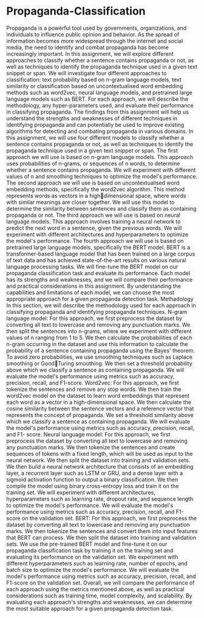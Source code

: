 # Propaganda-Classification
Propaganda is a powerful tool used by governments, organizations, and individuals to influence 
public opinion and behavior. As the spread of information becomes more widespread through the 
internet and social media, the need to identify and combat propaganda has become increasingly 
important. In this assignment, we will explore different approaches to classify whether a sentence 
contains propaganda or not, as well as techniques to identify the propaganda technique used in a 
given text snippet or span.
We will investigate four different approaches to classification: text probability based on n-gram 
language models, text similarity or classification based on uncontextualised word embedding 
methods such as word2vec, neural language models, and pretrained large language models such 
as BERT. For each approach, we will describe the methodology, any hyper-parameters used, and 
evaluate their performance in classifying propaganda.
The findings from this assignment will help us understand the strengths and weaknesses of 
different techniques in identifying propaganda and can potentially be used to improve existing 
algorithms for detecting and combating propaganda in various domains.
In this assignment, we will use four different models to classify whether a sentence contains 
propaganda or not, as well as techniques to identify the propaganda technique used in a given text 
snippet or span.
The first approach we will use is based on n-gram language models. This approach uses 
probabilities of n-grams, or sequences of n words, to determine whether a sentence contains 
propaganda. We will experiment with different values of n and smoothing techniques to optimize 
the model's performance.
The second approach we will use is based on uncontextualised word embedding methods, 
specifically the word2vec algorithm. This method represents words as vectors in a highdimensional space, where words with similar meanings are closer together. We will use this model 
to determine the similarity between sentences and classify them as containing propaganda or not.
The third approach we will use is based on neural language models. This approach involves 
training a neural network to predict the next word in a sentence, given the previous words. We will 
experiment with different architectures and hyperparameters to optimize the model's performance.
The fourth approach we will use is based on pretrained large language models, specifically the 
BERT model. BERT is a transformer-based language model that has been trained on a large corpus 
of text data and has achieved state-of-the-art results on various natural language processing tasks. 
We will fine-tune the BERT model on our propaganda classification task and evaluate its 
performance.
Each model has its strengths and weaknesses, and we will compare their performance and practical 
considerations in this assignment. By understanding the capabilities and limitations of each model, 
we can choose the most appropriate approach for a given propaganda detection task.
Methadology
In this section, we will describe the methodology used for each approach in classifying propaganda 
and identifying propaganda techniques.
N-gram language model:
For this approach, we first preprocess the dataset by converting all text to lowercase and removing 
any punctuation marks. We then split the sentences into n-grams, where we experiment with 
different values of n ranging from 1 to 5. We then calculate the probabilities of each n-gram 
occurring in the dataset and use this information to calculate the probability of a sentence 
containing propaganda using the Bayes' theorem.
To avoid zero probabilities, we use smoothing techniques such as Laplace smoothing or GoodTuring smoothing. We then set a threshold probability above which we classify a sentence as 
containing propaganda. We will evaluate the model's performance using metrics such as accuracy, 
precision, recall, and F1-score.
Word2vec:
For this approach, we first tokenize the sentences and remove any stop words. We then train the 
word2vec model on the dataset to learn word embeddings that represent each word as a vector in 
a high-dimensional space. We then calculate the cosine similarity between the sentence vectors 
and a reference vector that represents the concept of propaganda.
We set a threshold similarity above which we classify a sentence as containing propaganda. We 
will evaluate the model's performance using metrics such as accuracy, precision, recall, and F1-
score.
Neural language model:
For this approach, we first preprocess the dataset by converting all text to lowercase and removing 
any punctuation marks. We then tokenize the sentences and create sequences of tokens with a fixed 
length, which will be used as input to the neural network. We then split the dataset into training 
and validation sets.
We then build a neural network architecture that consists of an embedding layer, a recurrent layer 
such as LSTM or GRU, and a dense layer with a sigmoid activation function to output a binary 
classification. We then compile the model using binary cross-entropy loss and train it on the 
training set. We will experiment with different architectures, hyperparameters such as learning 
rate, dropout rate, and sequence length to optimize the model's performance.
We will evaluate the model's performance using metrics such as accuracy, precision, recall, and 
F1-score on the validation set.
BERT:
For this approach, we first preprocess the dataset by converting all text to lowercase and removing 
any punctuation marks. We then tokenize the sentences and convert them into input features that 
BERT can process. We then split the dataset into training and validation sets.
We use the pre-trained BERT model and fine-tune it on our propaganda classification task by 
training it on the training set and evaluating its performance on the validation set. We experiment 
with different hyperparameters such as learning rate, number of epochs, and batch size to optimize 
the model's performance.
We will evaluate the model's performance using metrics such as accuracy, precision, recall, and 
F1-score on the validation set.
Overall, we will compare the performance of each approach using the metrics mentioned above, 
as well as practical considerations such as training time, model complexity, and scalability. By 
evaluating each approach's strengths and weaknesses, we can determine the most suitable approach 
for a given propaganda detection task.
